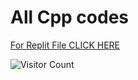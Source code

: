 # All Cpp codes 

[For Replit File CLICK HERE](https://replit.com/@V-KrishnaKrishn/cpp-lab?v=1#WEEK%207/Q1 )





![Visitor Count](https://profile-counter.glitch.me/{samdoro2010}/count.svg)




